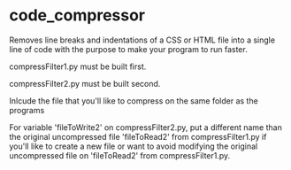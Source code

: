 # code_compressor
Removes line breaks and indentations of a CSS or HTML file into a single line of code
with the purpose to make your program to run faster.

compressFilter1.py must be built first.

compressFilter2.py must be built second.


Inlcude the file that you'll like to compress on the same folder as the programs

For variable 'fileToWrite2' on compressFilter2.py, put a different name than the original uncompressed file 'fileToRead2' from compressFilter1.py if you'll like to create a new file or want to avoid modifying the original uncompressed file on 'fileToRead2' from compressFilter1.py.
